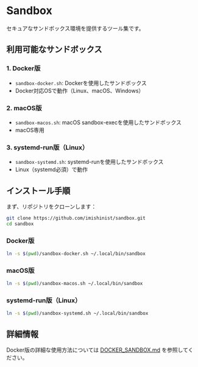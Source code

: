 # Sandbox

セキュアなサンドボックス環境を提供するツール集です。

## 利用可能なサンドボックス

### 1. Docker版
- `sandbox-docker.sh`: Dockerを使用したサンドボックス
- Docker対応OSで動作（Linux、macOS、Windows）

### 2. macOS版
- `sandbox-macos.sh`: macOS sandbox-execを使用したサンドボックス
- macOS専用

### 3. systemd-run版（Linux）
- `sandbox-systemd.sh`: systemd-runを使用したサンドボックス
- Linux（systemd必須）で動作


## インストール手順

まず、リポジトリをクローンします：

```bash
git clone https://github.com/imishinist/sandbox.git
cd sandbox
```

### Docker版

```bash
ln -s $(pwd)/sandbox-docker.sh ~/.local/bin/sandbox
```

### macOS版

```bash
ln -s $(pwd)/sandbox-macos.sh ~/.local/bin/sandbox
```

### systemd-run版（Linux）

```bash
ln -s $(pwd)/sandbox-systemd.sh ~/.local/bin/sandbox
```

## 詳細情報

Docker版の詳細な使用方法については [DOCKER_SANDBOX.md](./DOCKER_SANDBOX.md) を参照してください。
